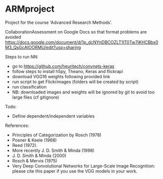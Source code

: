 # ARMproject

Project for the course 'Advanced Research Methods'.

CollaborationAssessment on Google Docs so that format problems are avoided https://docs.google.com/document/d/1p_dcNYnDBCOZLT1lT0Tw7iKHCBbx0M3_QsGcAIOORMU/edit?usp=sharing

Steps to run NN:
* go to https://github.com/heuritech/convnets-keras
* follow steps to install h5py, Theano, Keras and flickrapi
* download VGG16 weights following provided link
* run script to get Flickrimages (folders will be created by script)
* run classification
* NB: downloaded images and weights will be ignored by git to avoid too large files (cf gitignore)

Todo:
* Define dependent/independent variables

References:
* Principles of Categorization
by Rosch (1978)
* Posner & Keele (1968) 
* Reed (1972). 
* More recently J. D. Smith & Minda (1998) 
* J. D. Smith & Minda (2000) 
* Rosch & Mervis (1975)
* Very Deep Convolutional Networks for Large-Scale Image Recognition: please cite this paper if you use the VGG models in your work.
 
